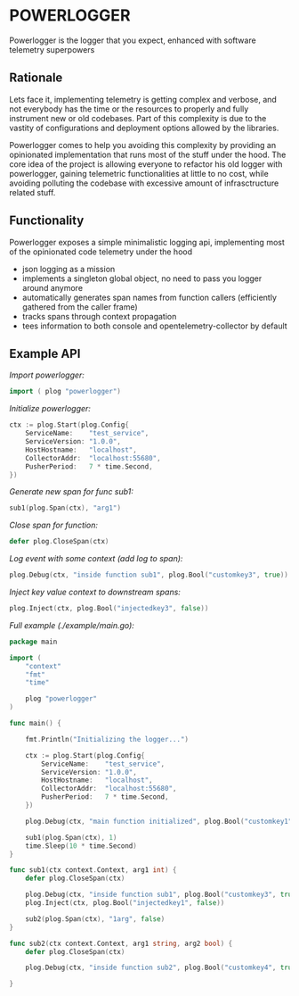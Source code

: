 # **POWERLOGGER** 
Powerlogger is the logger that you expect, enhanced with software telemetry superpowers

## Rationale 
Lets face it, implementing telemetry is getting complex and verbose, and not everybody has the time or the resources to properly and fully instrument new or old codebases. 
Part of this complexity is due to the vastity of configurations and deployment options allowed by the libraries. 

Powerlogger comes to help you avoiding this complexity by providing an opinionated implementation that runs most of the stuff under the hood.
The core idea of the project is allowing everyone to refactor his old logger with powerlogger, gaining telemetric functionalities at little to no cost, while avoiding polluting the codebase with excessive amount of infrasctructure related stuff.

## Functionality 
Powerlogger exposes a simple minimalistic logging api, implementing most of the opinionated code telemetry under the hood
- json logging as a mission 
- implements a singleton global object, no need to pass you logger around anymore 
- automatically generates span names from function callers (efficiently gathered from the caller frame) 
- tracks spans through context propagation
- tees information to both console and opentelemetry-collector by default 

## **Example API** 

*Import powerlogger:* 
```go
import ( plog "powerlogger")
```

*Initialize powerlogger:* 
```go
ctx := plog.Start(plog.Config{
	ServiceName:    "test_service",
	ServiceVersion: "1.0.0",
	HostHostname:   "localhost",
	CollectorAddr:  "localhost:55680",
	PusherPeriod:   7 * time.Second,
})
```

*Generate new span for func sub1:* 
```go
sub1(plog.Span(ctx), "arg1")
```

*Close span for function:*
```go
defer plog.CloseSpan(ctx)
```

*Log event with some context (add log to span):*
```go
plog.Debug(ctx, "inside function sub1", plog.Bool("customkey3", true))
```

*Inject key value context to downstream spans:*
```go
plog.Inject(ctx, plog.Bool("injectedkey3", false))
```

*Full example (./example/main.go):*
```go
package main

import (
	"context"
	"fmt"
	"time"

	plog "powerlogger"
)

func main() {

	fmt.Println("Initializing the logger...")

	ctx := plog.Start(plog.Config{
		ServiceName:    "test_service",
		ServiceVersion: "1.0.0",
		HostHostname:   "localhost",
		CollectorAddr:  "localhost:55680",
		PusherPeriod:   7 * time.Second,
	})

	plog.Debug(ctx, "main function initialized", plog.Bool("customkey1", true), plog.Bool("customkey2", true))

	sub1(plog.Span(ctx), 1)
	time.Sleep(10 * time.Second)
}

func sub1(ctx context.Context, arg1 int) {
	defer plog.CloseSpan(ctx)

	plog.Debug(ctx, "inside function sub1", plog.Bool("customkey3", true))
	plog.Inject(ctx, plog.Bool("injectedkey1", false))

	sub2(plog.Span(ctx), "1arg", false)
}

func sub2(ctx context.Context, arg1 string, arg2 bool) {
	defer plog.CloseSpan(ctx)

	plog.Debug(ctx, "inside function sub2", plog.Bool("customkey4", true))

}
```



